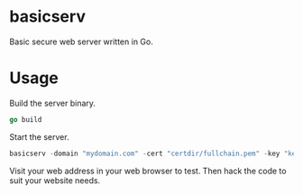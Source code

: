 # basicserv
Basic secure web server written in Go.

# Usage
Build the server binary.
```Go
go build
```
Start the server.
```Go
basicserv -domain "mydomain.com" -cert "certdir/fullchain.pem" -key "keydir/privkey.pem"
```
Visit your web address in your web browser to test. Then hack the code to suit your website needs.
